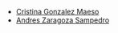 - [Cristina Gonzalez Maeso](https://github.com/CristinaGoma)  
- [Andres Zaragoza Sampedro](https://github.com/suusuario)
